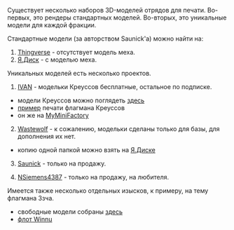 Существует несколько наборов 3D-моделей отрядов для печати.
Во-первых, это рендеры стандартных моделей. Во-вторых, это уникальные модели для каждой фракции.

Стандартные модели (за авторством Saunick'а) можно найти на:
1) [Thingverse](https://www.thingiverse.com/thing:4191414) - отсутствует модель меха.
2) [Я.Диск](https://disk.yandex.ru/d/3KmVOLWkCMBFmQ) - с моделью меха.

Уникальных моделей есть несколько проектов.
1. [IVAN](https://www.patreon.com/_IVAN_) - модельки Креуссов бесплатные, остальное по подписке.
* модели Креуссов можно поглядеть [здесь](https://disk.yandex.ru/d/IsOPuoyCxI6rJQ)
* [пример](https://www.myminifactory.com/prints/3d-print-flagship-for-ghost-of-creuss-from-twilight-imperium-4-37005) печати флагмана Креуссов
* он же на [MyMiniFactory](https://www.myminifactory.com/users/_IVAN_)

2. [Wastewolf](https://www.thingiverse.com/wastewolf/designs) - к сожалению, модельки сделаны только для базы, для дополнения их нет.
* копию одной папкой можно взять на [Я.Диске](https://disk.yandex.ru/d/RDSVUp2YltpNyw)

3. [Saunick](https://www.cgtrader.com/saunick) - только на продажу.

4. [NSiemens4387](https://www.cgtrader.com/nsiemens4387) - только на продажу, на любителя.

Имеется также несколько отдельных изысков, к примеру, на тему флагмана Ззча. 
* свободные модели собраны [здесь](https://disk.yandex.ru/d/VCU-hWJ8j7A3hQ)
* [флот Winnu](https://www.cgtrader.com/3d-model-collections/winnu-fleet)
